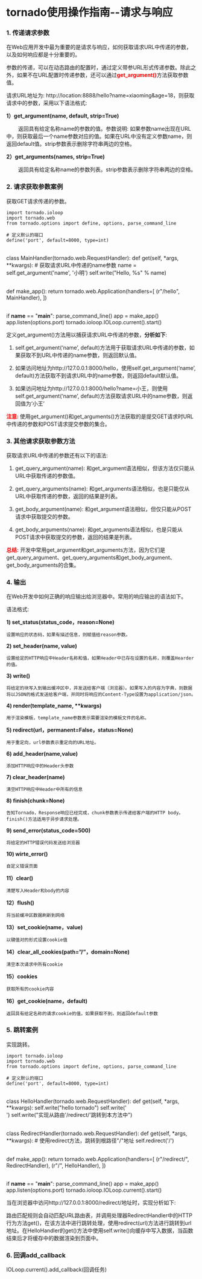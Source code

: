 
# tornado使用操作指南--请求与响应

### 1. 传递请求参数

在Web应用开发中最为重要的是请求与响应，如何获取请求URL中传递的参数，以及如何响应都是十分重要的。

参数的传递，可以在动态路由的配置时，通过定义带参URL形式传递参数。除此之外，如果不在URL配置时传递参数，还可以通过<b style="color:red;">get_argument()</b>方法获取参数值。

请求URL地址为: http://location:8888/hello?name=xiaoming&age=18，则获取请求中的参数，采用以下语法格式:

<b> 1）get_argument(name, default, strip=True) </b>

&nbsp;&nbsp;&nbsp;&nbsp;&nbsp;&nbsp;&nbsp;&nbsp;返回具有给定名称name的参数的值。参数说明: 如果参数name出现在URL中，则获取最后一个name参数对应的值。如果在URL中没有定义参数name，则返回default值。strip参数表示删除字符串两边的空格。

<b> 2）get_arguments(names, strip=True) </b>

&nbsp;&nbsp;&nbsp;&nbsp;&nbsp;&nbsp;&nbsp;&nbsp;返回具有给定名称name的参数列表。strip参数表示删除字符串两边的空格。


### 2. 请求获取参数案例

获取GET请求传递的参数。

	import tornado.ioloop
	import tornado.web
	from tornado.options import define, options, parse_command_line
	
	# 定义默认的端口
	define('port', default=8000, type=int)


​	
	class MainHandler(tornado.web.RequestHandler):
	    def get(self, *args, **kwargs):
	        # 获取请求URL中传递的name参数
	        name = self.get_argument('name', '小明')
	        self.write("Hello, %s" % name)


​	
	def make_app():
	    return tornado.web.Application(handlers=[
	        (r"/hello", MainHandler),
	    ])


​	
	if __name__ == "__main__":
	    parse_command_line()
	    app = make_app()
	    app.listen(options.port)
	    tornado.ioloop.IOLoop.current().start()

定义get_argument()方法用以捕获请求URL中传递的参数，<b>分析如下</b>:

1) self.get_argument(‘name’, default)方法用于获取请求URL中传递的参数，如果获取不到URL中传递的name参数，则返回默认值。

2) 如果访问地址为http://127.0.0.1:8000/hello，使用self.get_argument(‘name’, default)方法获取不到请求URL中的name参数，则返回default默认值。

3) 如果访问地址为http://127.0.0.1:8000/hello?name=小王，则使用self.get_argument(‘name’, default)方法获取请求URL中的name参数，则返回值为‘小王’

<b style="color:red;">注意: </b>使用get_argument()和get_arguments()方法获取的是提交GET请求时URL中传递的参数和POST请求提交参数的集合。

### 3. 其他请求获取参数方法

获取请求URL中传递的参数还有以下的语法:

1) get_query_argument(name): 和get_argument语法相似，但该方法仅只能从URL中获取传递的参数值。

2) get_query_arguments(name): 和get_arguments语法相似，也是只能仅从URL中获取传递的参数，返回的结果是列表。

3) get_body_argument(name): 和get_argument语法相似，但仅只能从POST请求中获取提交的参数。


4) get_body_arguments(name): 和get_arguments语法相似，也是只能从POST请求中获取提交的参数，返回的结果是列表。

<b style="color:red;">总结:</b> 开发中常用get_argument和get_arguments方法，因为它们是get_query_argument、get_query_arguments和get_body_argument、get_body_arguments的合集。

### 4. 输出

在Web开发中如何正确的响应输出给浏览器中。常用的响应输出的语法如下。

语法格式:

<b> 1) set_status(status_code，reason=None) </b>

	设置响应的状态码，如果有描述信息，则赋值给reason参数。

<b> 2) set_header(name, value) </b>

	设置给定的HTTP响应中Header名称和值，如果Header中已存在设置的名称，则覆盖Hearder的值。

<b> 3) write() </b>

	将给定的块写入到输出缓冲区中，并发送给客户端（浏览器）。如果写入的内容为字典，则数据将以JSON的格式发送给客户端，并同时将响应的Content-Type设置为application/json。

<b> 4) render(template_name, **kwargs) </b>

	用于渲染模板，template_name参数表示需要渲染的模板文件的名称。

<b> 5) redirect(url，permanent=False，status=None) </b>

	用于重定向，url参数表示重定向的URL地址。

<b> 6) add_header(name,value) </b>

	添加HTTP响应中的Header头参数
<b> 7) clear_header(name) </b>

	清空HTTP响应中Header中所有的信息
<b> 8) finish(chunk=None) </b>

	告知Tornado，Response响应已经完成，chunk参数表示传递给客户端的HTTP body。finish()方法适用于异步请求处理。
<b> 9) send_error(status_code=500) </b>

	将给定的HTTP错误代码发送给浏览器
<b> 10) wirte_error() </b>

	自定义错误页面
<b> 11）clear() </b>

	清楚写入Header和body的内容
<b> 12）flush() </b>

	将当前缓冲区数据刷新到网络
<b> 13）set_cookie(name，value) </b>

	以键值对的形式设置cookie值
<b> 14）clear_all_cookies(path=”/”，domain=None) </b>

	清空本次请求中所有cookie
<b> 15）cookies </b>

	获取所有的cookie内容
<b> 16）get_cookie(name，default) </b>

	返回具有给定名称的请求cookie的值，如果获取不到，则返回default参数


### 5. 跳转案例

实现跳转。

	import tornado.ioloop
	import tornado.web
	from tornado.options import define, options, parse_command_line
	
	# 定义默认的端口
	define('port', default=8000, type=int)


​	
	class HelloHandler(tornado.web.RequestHandler):
	    def get(self, *args, **kwargs):
	        self.write("hello tornado")
	        self.write('<br/>')
	        self.write("实现从路由'/redirect/'跳转到本方法中")


​	
	class RedirectHandler(tornado.web.RequestHandler):
	    def get(self, *args, **kwargs):
	        # 使用redirect方法，跳转到根路径"/"地址
	        self.redirect('/')


​	
	def make_app():
	    return tornado.web.Application(handlers=[
	        (r"/redirect/", RedirectHandler),
	        (r"/", HelloHandler),
	    ])


​	
	if __name__ == "__main__":
	    parse_command_line()
	    app = make_app()
	    app.listen(options.port)
	    tornado.ioloop.IOLoop.current().start()

当在浏览器中访问http://127.0.0.1:8000/redirect/地址时，实现分析如下:

路由匹配规则会自动匹配URL路由表，并调用处理器RedirectHandler中的HTTP行为方法get()，在该方法中进行跳转处理，使用redirect(url)方法进行跳转到url地址。在HelloHandler的get()方法中使用self.write()向缓存中写入数据，当函数结束后才将缓存中的数据渲染到页面中。

### 6. 回调add_callback

IOLoop.current().add_callback(回调任务)



